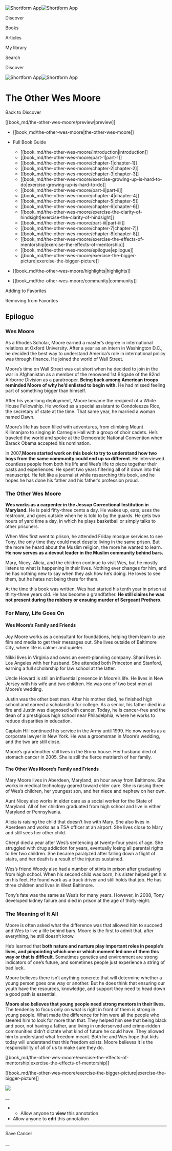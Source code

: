 ![Shortform App](/img/logo.36a2399e.svg)![Shortform App](/img/logo-dark.70c1b072.svg)

Discover

Books

Articles

My library

Search

Discover

![Shortform App](/img/logo.36a2399e.svg)![Shortform App](/img/logo-dark.70c1b072.svg)

# The Other Wes Moore

Back to Discover

[[book_md/the-other-wes-moore/preview|preview]]

  * [[book_md/the-other-wes-moore|the-other-wes-moore]]
  * Full Book Guide

    * [[book_md/the-other-wes-moore/introduction|introduction]]
    * [[book_md/the-other-wes-moore/part-1|part-1]]
    * [[book_md/the-other-wes-moore/chapter-1|chapter-1]]
    * [[book_md/the-other-wes-moore/chapter-2|chapter-2]]
    * [[book_md/the-other-wes-moore/chapter-3|chapter-3]]
    * [[book_md/the-other-wes-moore/exercise-growing-up-is-hard-to-do|exercise-growing-up-is-hard-to-do]]
    * [[book_md/the-other-wes-moore/part-ii|part-ii]]
    * [[book_md/the-other-wes-moore/chapter-4|chapter-4]]
    * [[book_md/the-other-wes-moore/chapter-5|chapter-5]]
    * [[book_md/the-other-wes-moore/chapter-6|chapter-6]]
    * [[book_md/the-other-wes-moore/exercise-the-clarity-of-hindsight|exercise-the-clarity-of-hindsight]]
    * [[book_md/the-other-wes-moore/part-iii|part-iii]]
    * [[book_md/the-other-wes-moore/chapter-7|chapter-7]]
    * [[book_md/the-other-wes-moore/chapter-8|chapter-8]]
    * [[book_md/the-other-wes-moore/exercise-the-effects-of-mentorship|exercise-the-effects-of-mentorship]]
    * [[book_md/the-other-wes-moore/epilogue|epilogue]]
    * [[book_md/the-other-wes-moore/exercise-the-bigger-picture|exercise-the-bigger-picture]]
  * [[book_md/the-other-wes-moore/highlights|highlights]]
  * [[book_md/the-other-wes-moore/community|community]]



Adding to Favorites 

Removing from Favorites 

## Epilogue

### Wes Moore

As a Rhodes Scholar, Moore earned a master’s degree in international relations at Oxford University. After a year as an intern in Washington D.C., he decided the best way to understand America’s role in international policy was through finance. He joined the world of Wall Street.

Moore’s time on Wall Street was cut short when he decided to join in the war in Afghanistan as a member of the renowned 1st Brigade of the 82nd Airborne Division as a paratrooper. **Being back among American troops reminded Moore of why he’d enlisted to begin with.** He had missed feeling part of something bigger than himself.

After his year-long deployment, Moore became the recipient of a White House Fellowship. He worked as a special assistant to Condoleezza Rice, the secretary of state at the time. That same year, he married a woman named Dawn.

Moore’s life has been filled with adventures, from climbing Mount Kilimanjaro to singing in Carnegie Hall with a group of choir cadets. He’s traveled the world and spoke at the Democratic National Convention when Barack Obama accepted his nomination.

In 2007,**Moore started work on this book to try to understand how two boys from the same community could end up so different**. He interviewed countless people from both his life and Wes’s life to piece together their pasts and experiences. He spent two years filtering all of it down into this manuscript. He felt like a journalist while researching this book, and he hopes he has done his father and his father’s profession proud.

### The Other Wes Moore

**Wes works as a carpenter in the Jessup Correctional Institution in Maryland.** He is paid fifty-three cents a day. He wakes up, eats, uses the restroom, and goes outside when he is told to by the guards. He gets two hours of yard time a day, in which he plays basketball or simply talks to other prisoners.

When Wes first went to prison, he attended Friday mosque services to see Tony, the only time they could meet despite living in the same prison. But the more he heard about the Muslim religion, the more he wanted to learn. **He now serves as a devout leader in the Muslim community behind bars.**

Mary, Nicey, Alicia, and the children continue to visit Wes, but he mostly listens to what is happening in their lives. Nothing ever changes for him, and he has nothing new to say when they ask how he’s doing. He loves to see them, but he hates not being there for them.

At the time this book was written, Wes had started his tenth year in prison at thirty-three years old. He has become a grandfather. **He still claims he was not present during the robbery or ensuing murder of Sergeant Prothero.**

### For Many, Life Goes On

#### Wes Moore’s Family and Friends

Joy Moore works as a consultant for foundations, helping them learn to use film and media to get their messages out. She lives outside of Baltimore City, where life is calmer and quieter.

Nikki lives in Virginia and owns an event-planning company. Shani lives in Los Angeles with her husband. She attended both Princeton and Stanford, earning a full scholarship for law school at the latter.

Uncle Howard is still an influential presence in Moore’s life. He lives in New Jersey with his wife and two children. He was one of two best men at Moore’s wedding.

Justin was the other best man. After his mother died, he finished high school and earned a scholarship for college. As a senior, his father died in a fire and Justin was diagnosed with cancer. Today, he is cancer-free and the dean of a prestigious high school near Philadelphia, where he works to reduce disparities in education.

Captain Hill continued his service in the Army until 1999. He now works as a corporate lawyer in New York. He was a groomsman in Moore’s wedding, and the two are still close.

Moore’s grandmother still lives in the Bronx house. Her husband died of stomach cancer in 2005. She is still the fierce matriarch of her family.

#### The Other Wes Moore’s Family and Friends

Mary Moore lives in Aberdeen, Maryland, an hour away from Baltimore. She works in medical technology geared toward elder care. She is raising three of Wes’s children, her youngest son, and her niece and nephew on her own.

Aunt Nicey also works in elder care as a social worker for the State of Maryland. All of her children graduated from high school and live in either Maryland or Pennsylvania.

Alicia is raising the child that doesn’t live with Mary. She also lives in Aberdeen and works as a TSA officer at an airport. She lives close to Mary and still sees her other child.

Cheryl died a year after Wes’s sentencing at twenty-four years of age. She struggled with drug addiction for years, eventually losing all parental rights to her two children. She became paralyzed after falling down a flight of stairs, and her death is a result of the injuries sustained.

Wes’s friend Woody also had a number of stints in prison after graduating from high school. When his second child was born, his sister helped get him on his feet. He found work as a truck driver and still holds that job. He has three children and lives in West Baltimore.

Tony’s fate was the same as Wes’s for many years. However, in 2008, Tony developed kidney failure and died in prison at the age of thirty-eight.

### The Meaning of It All

Moore is often asked what the difference was that allowed him to succeed and Wes to live a life behind bars. Moore is the first to admit that, after everything, he still doesn’t know.

He’s learned that **both nature and nurture play important roles in people’s lives, and pinpointing which one or which moment led one of them this way or that is difficult**. Sometimes genetics and environment are strong indicators of one’s future, and sometimes people just experience a string of bad luck.

Moore believes there isn’t anything concrete that will determine whether a young person goes one way or another. But he does think that ensuring our youth have the resources, knowledge, and support they need to head down a good path is essential.

**Moore also believes that young people need strong mentors in their lives.** The tendency to focus only on what is right in front of them is strong in young people. What made the difference for him were all the people who steered him to look for more than that. They helped him see that being black and poor, not having a father, and living in underserved and crime-ridden communities didn’t dictate what kind of future he could have. They allowed him to understand what freedom meant. Both he and Wes hope that kids today will understand that this freedom exists. Moore believes it is the responsibility of all of us to make sure they do.

[[book_md/the-other-wes-moore/exercise-the-effects-of-mentorship|exercise-the-effects-of-mentorship]]

[[book_md/the-other-wes-moore/exercise-the-bigger-picture|exercise-the-bigger-picture]]

![](https://bat.bing.com/action/0?ti=56018282&Ver=2&mid=5e86f5c9-d4cd-435f-83a5-af4cbd357db6&sid=1711133063fa11eebdec89a8b8ae3bbc&vid=171147a063fa11eea7440fcfeb230d96&vids=0&msclkid=N&pi=0&lg=en-US&sw=800&sh=600&sc=24&nwd=1&tl=Shortform%20%7C%20Book&p=https%3A%2F%2Fwww.shortform.com%2Fapp%2Fbook%2Fthe-other-wes-moore%2Fepilogue&r=&lt=492&evt=pageLoad&sv=1&rn=242735)

__

  *   * Allow anyone to **view** this annotation
  * Allow anyone to **edit** this annotation



* * *

Save Cancel

__



